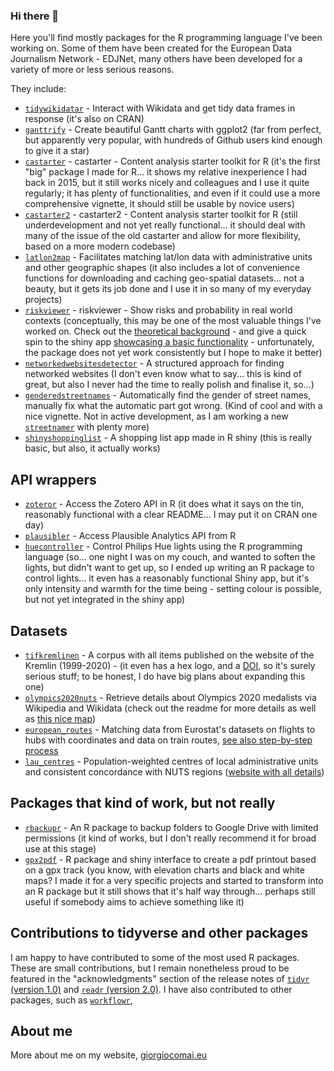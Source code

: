 ### Hi there 👋

Here you'll find mostly packages for the R programming language I've been working on. Some of them have been created for the European Data Journalism Network - EDJNet, many others have been developed for a variety of more or less serious reasons.


They include:

- [`tidywikidatar`](https://github.com/EDJNet/tidywikidatar) - Interact with Wikidata and get tidy data frames in response (it's also on CRAN)
- [`ganttrify`](https://github.com/giocomai/ganttrify) - Create beautiful Gantt charts with ggplot2 (far from perfect, but apparently very popular, with hundreds of Github users kind enough to give it a star)
- [`castarter`](https://github.com/giocomai/castarter) - castarter - Content analysis starter toolkit for R (it's the first "big" package I made for R... it shows my relative inexperience I had back in 2015, but it still works nicely and colleagues and I use it quite regularly; it has plenty of functionalities, and even if it could use a more comprehensive vignette, it should still be usable by novice users)
- [`castarter2`](https://github.com/giocomai/castarter2) - castarter2 - Content analysis starter toolkit for R (still underdevelopment and not yet really functional... it should deal with many of the issue of the old castarter and allow for more flexibility, based on a more modern codebase)
- [`latlon2map`](https://github.com/giocomai/latlon2map) - Facilitates matching lat/lon data with administrative units and other geographic shapes (it also includes a lot of convenience functions for downloading and caching geo-spatial datasets... not a beauty, but it gets its job done and I use it in so many of my everyday projects)
- [`riskviewer`](https://github.com/EDJNet/riskviewer) - riskviewer - Show risks and probability in real world contexts (conceptually, this may be one of the most valuable things I've worked on. Check out the [theoretical background](https://edjnet.github.io/riskviewer/articles/introduction.html) - and give a quick spin to the shiny app [showcasing a basic functionality](https://riskviewer.europeandatajournalism.eu/) - unfortunately, the package does not yet work consistently but I hope to make it better)
- [`networkedwebsitesdetector`](https://github.com/giocomai/networkedwebsitesdetector) -  A structured approach for finding networked websites (I don't even know what to say... this is kind of great, but also I never had the time to really polish and finalise it, so...)
- [`genderedstreetnames`](https://github.com/giocomai/genderedstreetnames) - Automatically find the gender of street names, manually fix what the automatic part got wrong. (Kind of cool and with a nice vignette. Not in active development, as I am working a new [`streetnamer`](https://github.com/giocomai/streetnamer) with plenty more)
- [`shinyshoppinglist`](https://github.com/giocomai/shinyshoppinglist) - A shopping list app made in R shiny (this is really basic, but also, it actually works)

## API wrappers

- [`zoteror`](https://github.com/giocomai/zoteror) -  Access the Zotero API in R (it does what it says on the tin, reasonably functional with a clear README... I may put it on CRAN one day)
- [`plausibler`](https://github.com/giocomai/plausibler) - Access Plausible Analytics API from R 
- [`huecontroller`](https://github.com/giocomai/huecontroller) - Control Philips Hue lights using the R programming language (so... one night I was on my couch, and wanted to soften the lights, but didn't want to get up, so I ended up writing an R package to control lights... it even has a reasonably functional Shiny app, but it's only intensity and warmth for the time being - setting colour is possible, but not yet integrated in the shiny app)


## Datasets

- [`tifkremlinen`](https://github.com/giocomai/tifkremlinen) - A corpus with all items published on the website of the Kremlin (1999-2020) - (it even has a hex logo, and a [DOI](https://discuss-data.net/dataset/5eb1481e-ae89-45bf-9c88-03574910730a/), so it's surely serious stuff; to be honest, I do have big plans about expanding this one)
- [`olympics2020nuts`](https://github.com/EDJNet/olympics2020nuts`) - Retrieve details about Olympics 2020 medalists via Wikipedia and Wikidata (check out the readme for more details as well as [this nice map](https://edjnet.github.io/olympics2020nuts/medalists_map.html))
- [`european_routes`](https://github.com/EDJNet/european_routes) - Matching data from Eurostat's datasets on flights to hubs with coordinates and data on train routes, [see also step-by-step process](https://edjnet.github.io/european_routes/)
- [`lau_centres`](https://github.com/EDJNet/lau_centres) -  Population-weighted centres of local administrative units and consistent concordance with NUTS regions ([website with all details](https://edjnet.github.io/lau_centres/))


## Packages that kind of work, but not really
- [`rbackupr`](https://github.com/giocomai/rbackupr) - An R package to backup folders to Google Drive with limited permissions (it kind of works, but I don't really recommend it for broad use at this stage)
- [`gpx2pdf`](https://github.com/giocomai/gpx2pdf) - R package and shiny interface to create a pdf printout based on a gpx track (you know, with elevation charts and black and white maps? I made it for a very specific projects and started to transform into an R package but it still shows that it's half way through... perhaps still useful if somebody aims to achieve something like it)

## Contributions to tidyverse and other packages

I am happy to have contributed to some of the most used R packages. These are small contributions, but I remain nonetheless proud to be featured in the "acknowledgments" section of the release notes of [`tidyr` (version 1.0)](https://www.tidyverse.org/blog/2019/09/tidyr-1-0-0/#thanks) and [`readr` (version 2.0)](https://www.tidyverse.org/blog/2021/07/readr-2-0-0/#acknowledgements). I have also contributed to other packages, such as [`workflowr`](https://github.com/workflowr/workflowr), 

## About me

More about me on my website, [giorgiocomai.eu](https://giorgiocomai.eu/)
